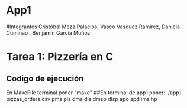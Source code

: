 # App1

#Integrantes
Cristóbal Meza Palacios, Vasco Vasquez Ramirez, Daniela Cuminao , Benjamín García Muñoz

# **Tarea 1: Pizzería en C**

## Codigo de ejecución
En MakeFIle terminal poner "make"
##En terminal de app1 poner:
./app1 pizzas_orders.csv pms pls dms dls dmsp dlsp apo apd ims hp
